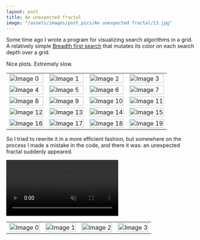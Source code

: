 ```yaml
---
layout: post
title: An unexpected fractal
image: "/assets/images/post_pics/An unexpected fractal/13.jpg"
---
```


Some time ago I wrote a program for visualizing search algorithms in a grid. A relatively simple [Breadth first search](https://en.wikipedia.org/wiki/Breadth-first_search) that mutates its color on each search depth over a grid.

Nice plots. Extremely slow.

<table>
  <tr>
    <td><img src="{{ site.baseurl }}/assets/images/post_pics/an_unexpected_fractal/0.jpg" alt="Image 0" style="max-width: 200px; max-height: 200px; width: 100%; height: auto;"></td>       
    <td><img src="{{ site.baseurl }}/assets/images/post_pics/an_unexpected_fractal/1.jpg" alt="Image 1" style="max-width: 200px; max-height: 200px; width: 100%; height: auto;"></td>       
    <td><img src="{{ site.baseurl }}/assets/images/post_pics/an_unexpected_fractal/10.jpg" alt="Image 2" style="max-width: 200px; max-height: 200px; width: 100%; height: auto;"></td>      
    <td><img src="{{ site.baseurl }}/assets/images/post_pics/an_unexpected_fractal/11.jpg" alt="Image 3" style="max-width: 200px; max-height: 200px; width: 100%; height: auto;"></td>      
  </tr>
  <tr>
    <td><img src="{{ site.baseurl }}/assets/images/post_pics/an_unexpected_fractal/12.jpg" alt="Image 4" style="max-width: 200px; max-height: 200px; width: 100%; height: auto;"></td>      
    <td><img src="{{ site.baseurl }}/assets/images/post_pics/an_unexpected_fractal/13.jpg" alt="Image 5" style="max-width: 200px; max-height: 200px; width: 100%; height: auto;"></td>      
    <td><img src="{{ site.baseurl }}/assets/images/post_pics/an_unexpected_fractal/14.jpg" alt="Image 6" style="max-width: 200px; max-height: 200px; width: 100%; height: auto;"></td>      
    <td><img src="{{ site.baseurl }}/assets/images/post_pics/an_unexpected_fractal/15.jpg" alt="Image 7" style="max-width: 200px; max-height: 200px; width: 100%; height: auto;"></td>      
  </tr>
  <tr>
    <td><img src="{{ site.baseurl }}/assets/images/post_pics/an_unexpected_fractal/16.jpg" alt="Image 8" style="max-width: 200px; max-height: 200px; width: 100%; height: auto;"></td>
    <td><img src="{{ site.baseurl }}/assets/images/post_pics/an_unexpected_fractal/17.jpg" alt="Image 9" style="max-width: 200px; max-height: 200px; width: 100%; height: auto;"></td>
    <td><img src="{{ site.baseurl }}/assets/images/post_pics/an_unexpected_fractal/18.jpg" alt="Image 10" style="max-width: 200px; max-height: 200px; width: 100%; height: auto;"></td>
    <td><img src="{{ site.baseurl }}/assets/images/post_pics/an_unexpected_fractal/19.jpg" alt="Image 11" style="max-width: 200px; max-height: 200px; width: 100%; height: auto;"></td>
  </tr>
  <tr>
    <td><img src="{{ site.baseurl }}/assets/images/post_pics/an_unexpected_fractal/2.jpg" alt="Image 12" style="max-width: 200px; max-height: 200px; width: 100%; height: auto;"></td>
    <td><img src="{{ site.baseurl }}/assets/images/post_pics/an_unexpected_fractal/3.jpg" alt="Image 13" style="max-width: 200px; max-height: 200px; width: 100%; height: auto;"></td>
    <td><img src="{{ site.baseurl }}/assets/images/post_pics/an_unexpected_fractal/4.jpg" alt="Image 14" style="max-width: 200px; max-height: 200px; width: 100%; height: auto;"></td>
    <td><img src="{{ site.baseurl }}/assets/images/post_pics/an_unexpected_fractal/5.jpg" alt="Image 15" style="max-width: 200px; max-height: 200px; width: 100%; height: auto;"></td>
  </tr>
  <tr>
    <td><img src="{{ site.baseurl }}/assets/images/post_pics/an_unexpected_fractal/6.jpg" alt="Image 16" style="max-width: 200px; max-height: 200px; width: 100%; height: auto;"></td>
    <td><img src="{{ site.baseurl }}/assets/images/post_pics/an_unexpected_fractal/7.jpg" alt="Image 17" style="max-width: 200px; max-height: 200px; width: 100%; height: auto;"></td>
    <td><img src="{{ site.baseurl }}/assets/images/post_pics/an_unexpected_fractal/8.jpg" alt="Image 18" style="max-width: 200px; max-height: 200px; width: 100%; height: auto;"></td>
    <td><img src="{{ site.baseurl }}/assets/images/post_pics/an_unexpected_fractal/9.jpg" alt="Image 19" style="max-width: 200px; max-height: 200px; width: 100%; height: auto;"></td>
  </tr>
</table>


So I tried to rewrite it in a more efficient fashion, but somewhere on the process I made a mistake in the code, and there it was: an unexpected fractal suddenly appeared.

<video autoplay loop muted playsinline>
  <source src="{{ site.baseurl }}/assets/images/post_pics/an_unexpected_fractal/small_3.mp4" type="video/mp4">
</video>


<table>
  <tr>
    <td><img src="{{ site.baseurl }}/assets/images/post_pics/an_unexpected_fractal/small_0.mp4" alt="Image 0" style="max-width: 200px; max-height: 200px; width: 100%; height: auto;"></td>
    <td><img src="{{ site.baseurl }}/assets/images/post_pics/an_unexpected_fractal/small_1.mp4" alt="Image 1" style="max-width: 200px; max-height: 200px; width: 100%; height: auto;"></td>
    <td><img src="{{ site.baseurl }}/assets/images/post_pics/an_unexpected_fractal/small_2.mp4" alt="Image 2" style="max-width: 200px; max-height: 200px; width: 100%; height: auto;"></td>
    <td><img src="{{ site.baseurl }}/assets/images/post_pics/an_unexpected_fractal/small_3.mp4" alt="Image 3" style="max-width: 200px; max-height: 200px; width: 100%; height: auto;"></td>
  </tr>
</table>

